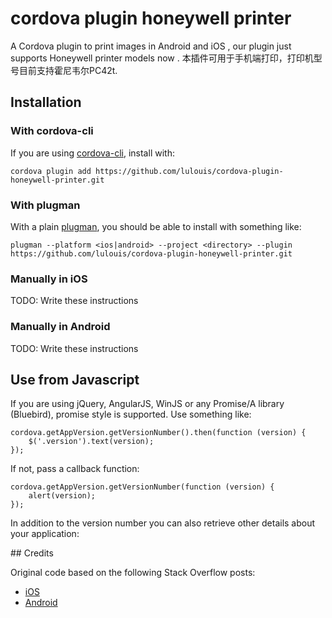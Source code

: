 # cordova plugin honeywell printer

A Cordova plugin to print images in Android and iOS , our plugin just supports Honeywell printer models now .
本插件可用于手机端打印，打印机型号目前支持霍尼韦尔PC42t.

## Installation

### With cordova-cli

If you are using [cordova-cli](https://github.com/apache/cordova-cli), install
with:

    cordova plugin add https://github.com/lulouis/cordova-plugin-honeywell-printer.git

### With plugman

With a plain [plugman](https://github.com/apache/cordova-plugman), you should be
able to install with something like:

    plugman --platform <ios|android> --project <directory> --plugin https://github.com/lulouis/cordova-plugin-honeywell-printer.git

### Manually in iOS

TODO: Write these instructions

### Manually in Android

TODO: Write these instructions

## Use from Javascript

If you are using jQuery, AngularJS, WinJS or any Promise/A library (Bluebird), promise style is supported. Use something like:

    cordova.getAppVersion.getVersionNumber().then(function (version) {
        $('.version').text(version);
    });

If not, pass a callback function:

    cordova.getAppVersion.getVersionNumber(function (version) {
        alert(version);
    });

In addition to the version number you can also retrieve other details about your application:



## Credits

Original code based on the following Stack Overflow posts:

* [iOS](http://stackoverflow.com/a/14713364/3408)
* [Android](http://stackoverflow.com/a/3637686/3408)
